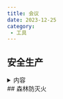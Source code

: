 ```yaml
---
title: 会议
date: 2023-12-25
category:
 - 工具
---
```


## 安全生产
<details>
    <summary>内容</summary>
</details>
## 森林防灭火